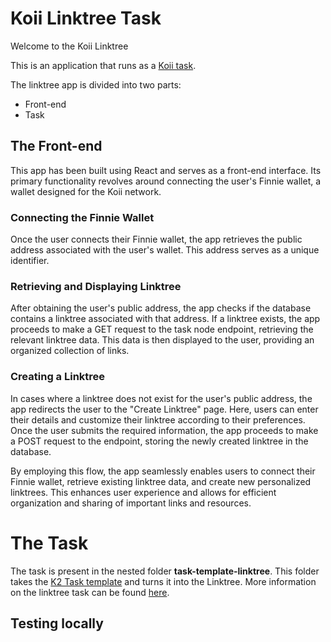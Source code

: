 # Koii Linktree Task


Welcome to the Koii Linktree

  

This is an application that runs as a [Koii task](https://docs.koii.network/develop/koii-task-101/what-are-tasks/).

  

The linktree app is divided into two parts:

  

- Front-end
- Task

  

## The Front-end
This app has been built using React and serves as a front-end interface. Its primary functionality revolves around connecting the user's Finnie wallet, a wallet designed for the Koii network.

### Connecting the Finnie Wallet

Once the user connects their Finnie wallet, the app retrieves the public address associated with the user's wallet. This address serves as a unique identifier.

### Retrieving and Displaying Linktree

After obtaining the user's public address, the app checks if the database contains a linktree associated with that address. If a linktree exists, the app proceeds to make a GET request to the task node endpoint, retrieving the relevant linktree data. This data is then displayed to the user, providing an organized collection of links.

### Creating a Linktree

In cases where a linktree does not exist for the user's public address, the app redirects the user to the "Create Linktree" page. Here, users can enter their details and customize their linktree according to their preferences. Once the user submits the required information, the app proceeds to make a POST request to the endpoint, storing the newly created linktree in the database.

By employing this flow, the app seamlessly enables users to connect their Finnie wallet, retrieve existing linktree data, and create new personalized linktrees. This enhances user experience and allows for efficient organization and sharing of important links and resources.

# The Task

The task is present in the nested folder **task-template-linktree**. This folder takes the [K2 Task template](https://docs.koii.network/develop/write-a-koii-task/task-development-guide/k2-task-template/#docusaurus_skipToContent_fallback) and turns it into the Linktree. More information on the linktree task can be found [here](https://docs.koii.network/develop/task-tutorials/linktree-task/intro#docusaurus_skipToContent_fallback).
## Testing locally
